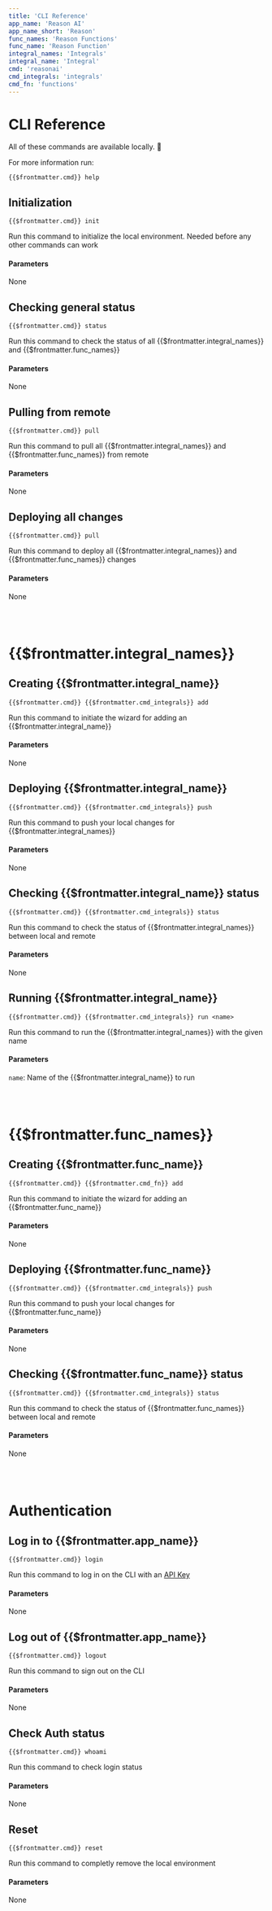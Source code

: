 ```yaml
---
title: 'CLI Reference'
app_name: 'Reason AI'
app_name_short: 'Reason'
func_names: 'Reason Functions'
func_name: 'Reason Function'
integral_names: 'Integrals'
integral_name: 'Integral'
cmd: 'reasonai'
cmd_integrals: 'integrals'
cmd_fn: 'functions'
---
```


# CLI Reference

All of these commands are available locally. 🌌

For more information run:

`{{$frontmatter.cmd}} help`

## Initialization

`{{$frontmatter.cmd}} init`

Run this command to initialize the local environment. Needed before any other commands can work

#### Parameters

None

## Checking general status

`{{$frontmatter.cmd}} status`

Run this command to check the status of all {{$frontmatter.integral_names}} and {{$frontmatter.func_names}}

#### Parameters

None

## Pulling from remote

`{{$frontmatter.cmd}} pull`

Run this command to pull all {{$frontmatter.integral_names}} and {{$frontmatter.func_names}} from remote

#### Parameters

None

## Deploying all changes

`{{$frontmatter.cmd}} pull`

Run this command to deploy all {{$frontmatter.integral_names}} and {{$frontmatter.func_names}} changes

#### Parameters

None

<br />
<br />

# {{$frontmatter.integral_names}}

## Creating {{$frontmatter.integral_name}}

`{{$frontmatter.cmd}} {{$frontmatter.cmd_integrals}} add`

Run this command to initiate the wizard for adding an {{$frontmatter.integral_name}}

#### Parameters

None

## Deploying {{$frontmatter.integral_name}}

`{{$frontmatter.cmd}} {{$frontmatter.cmd_integrals}} push`

Run this command to push your local changes for {{$frontmatter.integral_names}}

#### Parameters

None

## Checking {{$frontmatter.integral_name}} status

`{{$frontmatter.cmd}} {{$frontmatter.cmd_integrals}} status`

Run this command to check the status of {{$frontmatter.integral_names}} between local and remote

#### Parameters

None

## Running {{$frontmatter.integral_name}}

`{{$frontmatter.cmd}} {{$frontmatter.cmd_integrals}} run <name>`

Run this command to run the {{$frontmatter.integral_names}} with the given name

#### Parameters

`name`: Name of the {{$frontmatter.integral_name}} to run

<br />
<br />

# {{$frontmatter.func_names}}

## Creating {{$frontmatter.func_name}}

`{{$frontmatter.cmd}} {{$frontmatter.cmd_fn}} add`

Run this command to initiate the wizard for adding an {{$frontmatter.func_name}}

#### Parameters

None

## Deploying {{$frontmatter.func_name}}

`{{$frontmatter.cmd}} {{$frontmatter.cmd_integrals}} push`

Run this command to push your local changes for {{$frontmatter.func_name}}

#### Parameters

None

## Checking {{$frontmatter.func_name}} status

`{{$frontmatter.cmd}} {{$frontmatter.cmd_integrals}} status`

Run this command to check the status of {{$frontmatter.func_names}} between local and remote

#### Parameters

None

<br />
<br />

# Authentication

## Log in to {{$frontmatter.app_name}}

`{{$frontmatter.cmd}} login`

Run this command to log in on the CLI with an [ API Key ](https://reasonai.dev/settings/api-keys)

#### Parameters

None

## Log out of {{$frontmatter.app_name}}

`{{$frontmatter.cmd}} logout`

Run this command to sign out on the CLI

#### Parameters

None

## Check Auth status

`{{$frontmatter.cmd}} whoami`

Run this command to check login status

#### Parameters

None

## Reset

`{{$frontmatter.cmd}} reset`

Run this command to completly remove the local environment

#### Parameters

None
